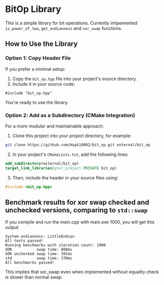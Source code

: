 # BitOp Library

This is a simple library for bit operations. Currently imlpemented `is_power_of_two`, `get_endianness` and `xor_swap` functions.

## How to Use the Library

### Option 1: Copy Header File

If you prefer a minimal setup:

1. Copy the `bit_op.hpp` file into your project's source directory.
2. Include it in your source code:

`#include "bit_op.hpp"`

You're ready to use the library.

### Option 2: Add as a Subdirectory (CMake Integration)

For a more modular and maintainable approach:

1. Clone this project into your project directory, for example:

```bash 
git clone https://github.com/Hayk10002/bit_op.git external/bit_op
```

2. In your project's `CMakeLists.txt`, add the following lines:

```cmake
add_subdirectory(external/bit_op)  
target_link_libraries(your_project PRIVATE bit_op)
```

3. Then, include the header in your source files using:

```cpp
#include <bit_op.hpp>
```

## Benchmark results for xor swap checked and unchecked versions, comparing to `std::swap`

If you compile and run the main.cpp with main.exe 1000, you will get this output
```
System endianness: LittleEndian
All tests passed!
Running benchmarks with iteration count: 1000
XOR           swap time: 808ms
XOR unchecked swap time: 391ms
std           swap time: 370ms
All benchmarks passed!
```

This implies that xor_swap even when implemented without equality check is slower than normal swap.
